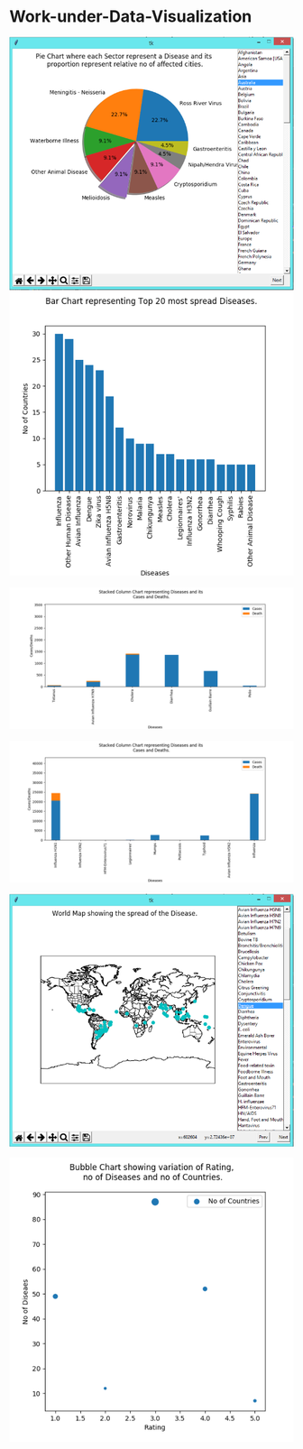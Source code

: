 # Work-under-Data-Visualization

<img src="https://raw.githubusercontent.com/addy1995/Work-under-Data-Visualization/master/Screenshots/tech1_1.PNG">
<br><img src="https://raw.githubusercontent.com/addy1995/Work-under-Data-Visualization/master/Screenshots/tech2.PNG"><br>
<br><img src="https://github.com/addy1995/Work-under-Data-Visualization/blob/master/Screenshots/tech3_3.png"><br>
<br><img src="https://github.com/addy1995/Work-under-Data-Visualization/blob/master/Screenshots/tech3_1.png"><br>
<br><img src="https://github.com/addy1995/Work-under-Data-Visualization/blob/master/Screenshots/tech4_2.png"><br>
<br><img src="https://github.com/addy1995/Work-under-Data-Visualization/blob/master/Screenshots/tech5.png"><br>
